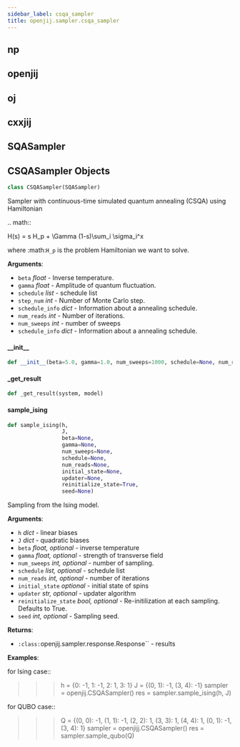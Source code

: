 ```yaml
---
sidebar_label: csqa_sampler
title: openjij.sampler.csqa_sampler
---
```


## np

## openjij

## oj

## cxxjij

## SQASampler

## CSQASampler Objects

```python
class CSQASampler(SQASampler)
```

Sampler with continuous-time simulated quantum annealing (CSQA) using Hamiltonian

.. math::

H(s) = s H_p + \\Gamma (1-s)\\sum_i \\sigma_i^x

where :math:`H_p` is the problem Hamiltonian we want to solve.

**Arguments**:

- `beta` _float_ - Inverse temperature.
- `gamma` _float_ - Amplitude of quantum fluctuation.
- `schedule` _list_ - schedule list
- `step_num` _int_ - Number of Monte Carlo step.
- `schedule_info` _dict_ - Information about a annealing schedule.
- `num_reads` _int_ - Number of iterations.
- `num_sweeps` _int_ - number of sweeps
- `schedule_info` _dict_ - Information about a annealing schedule.

#### \_\_init\_\_

```python
def __init__(beta=5.0, gamma=1.0, num_sweeps=1000, schedule=None, num_reads=1)
```

#### \_get\_result

```python
def _get_result(system, model)
```

#### sample\_ising

```python
def sample_ising(h,
                 J,
                 beta=None,
                 gamma=None,
                 num_sweeps=None,
                 schedule=None,
                 num_reads=None,
                 initial_state=None,
                 updater=None,
                 reinitialize_state=True,
                 seed=None)
```

Sampling from the Ising model.

**Arguments**:

- `h` _dict_ - linear biases
- `J` _dict_ - quadratic biases
- `beta` _float, optional_ - inverse temperature
- `gamma` _float, optional_ - strength of transverse field
- `num_sweeps` _int, optional_ - number of sampling.
- `schedule` _list, optional_ - schedule list
- `num_reads` _int, optional_ - number of iterations
- `initial_state` _optional_ - initial state of spins
- `updater` _str, optional_ - updater algorithm
- `reinitialize_state` _bool, optional_ - Re-initilization at each sampling. Defaults to True.
- `seed` _int, optional_ - Sampling seed.
  

**Returns**:

- `:class:`openjij.sampler.response.Response`` - results
  

**Examples**:

  
  for Ising case::
  
  >>> h = {0: -1, 1: -1, 2: 1, 3: 1}
  >>> J = {(0, 1): -1, (3, 4): -1}
  >>> sampler = openjij.CSQASampler()
  >>> res = sampler.sample_ising(h, J)
  
  for QUBO case::
  
  >>> Q = {(0, 0): -1, (1, 1): -1, (2, 2): 1, (3, 3): 1, (4, 4): 1, (0, 1): -1, (3, 4): 1}
  >>> sampler = openjijj.CSQASampler()
  >>> res = sampler.sample_qubo(Q)

